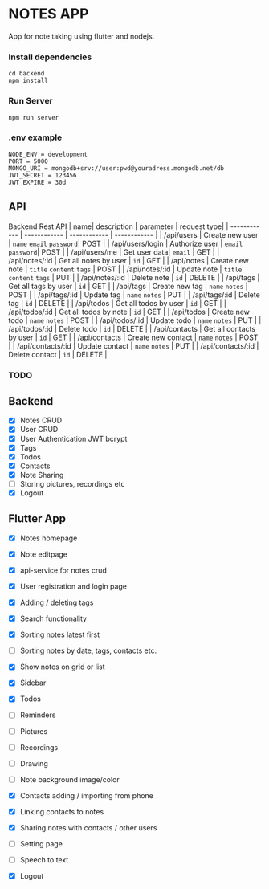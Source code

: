 # NOTES APP

App for note taking using flutter and nodejs.

### Install dependencies

```
cd backend
npm install

```

### Run Server

```
npm run server
```

### .env example
```
NODE_ENV = development
PORT = 5000
MONGO_URI = mongodb+srv://user:pwd@youradress.mongodb.net/db
JWT_SECRET = 123456
JWT_EXPIRE = 30d

```


## API
Backend Rest API 
|   name| description  | parameter   | request type|
| ------------ | ------------ | ------------ | ------------ |
|   /api/users |  Create new user |  `name` `email` `password`| POST |
|   /api/users/login |  Authorize user |  `email` `password`| POST |
|   /api/users/me |  Get user data|  `email` | GET |
|   /api/notes/:id |  Get all notes by user |  `id` | GET |
|   /api/notes |  Create new note |  `title` `content`  `tags` | POST |
|   /api/notes/:id |  Update note |  `title` `content`  `tags` | PUT |
|   /api/notes/:id |  Delete note |  `id` | DELETE |
|   /api/tags |  Get all tags by user |  `id` | GET |
|   /api/tags |  Create new tag |  `name` `notes` | POST |
|   /api/tags/:id |  Update tag |  `name` `notes`  | PUT |
|   /api/tags/:id |  Delete tag |  `id` | DELETE |
|   /api/todos |  Get all todos by user |  `id` | GET |
|   /api/todos/:id |  Get all todos by note |  `id` | GET |
|   /api/todos |  Create new todo |  `name` `notes` | POST |
|   /api/todos/:id |  Update todo |  `name` `notes`  | PUT |
|   /api/todos/:id |  Delete todo |  `id` | DELETE |
|   /api/contacts |  Get all contacts by user |  `id` | GET |
|   /api/contacts |  Create new contact |  `name` `notes` | POST |
|   /api/contacts/:id |  Update contact |  `name` `notes`  | PUT |
|   /api/contacts/:id |  Delete contact |  `id` | DELETE |

### TODO
## Backend
- [x] Notes CRUD
- [x] User CRUD
- [x] User Authentication JWT bcrypt
- [x] Tags
- [x] Todos
- [x] Contacts
- [x] Note Sharing
- [ ] Storing pictures, recordings etc
- [x] Logout

## Flutter App
- [x] Notes homepage 
- [x] Note editpage
- [x] api-service for notes crud
- [x] User registration and login page
- [x] Adding / deleting tags
- [x] Search functionality
- [x] Sorting notes latest first
- [ ] Sorting notes by date, tags, contacts etc.
- [x] Show notes on grid or list
- [x] Sidebar
- [x] Todos
- [ ] Reminders
- [ ] Pictures
- [ ] Recordings
- [ ] Drawing
- [ ] Note background image/color
- [x] Contacts adding / importing from phone
- [x] Linking contacts to notes
- [x] Sharing notes with contacts / other users
- [ ] Setting page
- [ ] Speech to text
- [x] Logout



